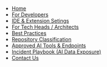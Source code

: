 - [Home](/)
- [For Developers](ForDevelopers.md)
- [IDE & Extension Setings](ToolConfigurations.md)
- [For Tech Heads / Architects](ForTechLeads.md)
- [Best Practices](BestPractices.md)
- [Repository Classification](RepoClassification.md)
- [Approved AI Tools & Endpoints](AllowedTools.md)
- [Incident Playbook (AI Data Exposure)](IncidentResponse.md)
- [Contact Us](contact.md)
<!-- - [Developer Guidance](DeveloperGuidance.md) -->

<!-- - [Submit AI Repo Usage Form](AIRepoForm.md) -->
<!-- - [Style Guidelines](StyleGuidelines.md) -->
